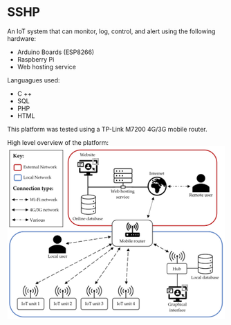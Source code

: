 # SSHP
An IoT system that can monitor, log, control, and alert using the following hardware: 
- Arduino Boards (ESP8266)
- Raspberry Pi
- Web hosting service

Languagues used:
- C ++
- SQL
- PHP
- HTML

This platform was tested using a TP-Link M7200 4G/3G mobile router.


High level overview of the platform:
![alt text](https://github.com/hedche/SSHP/blob/master/Overview.jpg?raw=true)

